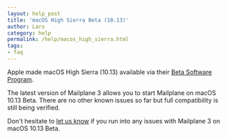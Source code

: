 ```yaml
---
layout: help_post
title: 'macOS High Sierra Beta (10.13)'
author: Lars
category: help
permalink: /help/macos_high_sierra.html
tags:
- faq
---
```


Apple made macOS High Sierra (10.13) available via their [Beta Software Program](https://beta.apple.com/sp/betaprogram).

The latest version of Mailplane 3 allows you to start Mailplane on macOS 10.13 Beta. There are no other known issues so far but full compatibility is still being verified.

Don't hesitate to [let us know](mailto:support@mailplaneapp.com) if you run into any issues with Mailplane 3 on macOS 10.13 Beta.
